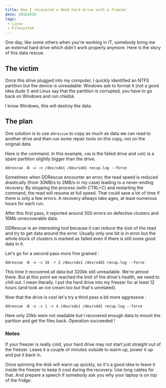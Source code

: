 ```yaml
---
title: How I recovered a dead hard drive with a freezer
date: 20161019
tags: 
 - Linux
 - Filesystem
---
```


One day, like some others when you're working in IT, somebody bring me an external hard drive which didn't work properly anymore.
Here is the story of this data rescue.

## The victim

Once this drive plugged into my computer, I quickly identified an NTFS partition but the device is unreadable: Windows ask to format it (not a good idea dude !) and Linux say that the partition is corrupted, you have to go
back on Windows and run chkdsk.

I know Windows, this will destroy the data.

## The plan

One solution is to use `ddrescue` to copy as much as data we can read to another drive and then run some repair tools on this copy, not on the original data.

Here is the command. In this example, `sde` is the failed drive and `sdd1` is a spare partition slightly bigger than the drive.

```
ddrescue -B -v -n /dev/sde1 /dev/sdd1 recup.log --force
```

Sometimes when DDRescue encounter an error, the read speed is reduced drastically (from 30MB/s to 2MB/s in my case) leading to a never-ending recovery.
By stopping the process (with CTRL+C) and restarting the command, the read will resume at full speed. That could save a lot of time if there is only a few errors.
A recovery allways take ages, at least numerous hours for each run.

After this first pass, it reported around 300 errors on defective clusters and 16Mb unrecoverable data.

DDRescue is an interesting tool because it can reduce the size of the read and try to get data around the error.
Usually only one bit is in error but the whole block of clusters is marked as failed even if there is still some good data in it.

Let's go for a second pass more fine grained :

```
ddrescue -B -v -c 16 -r 2 /dev/sde1 /dev/sdd1 recup.log --force
```

This time it recovered all data but 320kb still unreadable. We're almost there.
But at this point we reached the limit of the drive's health, we need to chill out. I mean literally. I put the hard drive into my freezer for at least 12 hours (and took an ice cream too but that's unrelated).

Now that the drive is cool let's try a third pass a bit more aggressive :

```
ddrescue -B -v -c 1 -r 4 /dev/sde1 /dev/sdd1 recup.log --force
```

Here only 20kb were not readable but I recovered enough data to mount the partiton and get the files back. Operation succeeded !


### Notes

If your freezer is really cold, your hard drive may not start just straight out of the freezer.
Leave it a couple of minutes outside to warm up, power it up and put it back in.

Once spinning the disk will warm up quickly, so it's a good idea to leave it inside the freezer to keep it cool during the recovery. Use long cables for that. And prepare a
speech if somebody ask you why your laptop is on top of the fridge.

